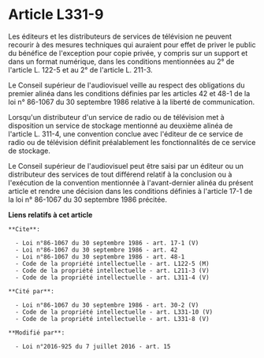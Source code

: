# Article L331-9

Les éditeurs et les distributeurs de services de télévision ne peuvent recourir à des mesures techniques qui auraient pour
effet de priver le public du bénéfice de l'exception pour copie privée, y compris sur un support et dans un format numérique,
dans les conditions mentionnées au 2° de l'article L. 122-5 et au 2° de l'article L. 211-3. 

Le Conseil supérieur de l'audiovisuel veille au respect des obligations du premier alinéa dans les conditions définies par
les articles 42 et 48-1 de la loi n° 86-1067 du 30 septembre 1986 relative à la liberté de communication. 

Lorsqu'un distributeur d'un service de radio ou de télévision met à disposition un service de stockage mentionné au deuxième
alinéa de l'article L. 311-4, une convention conclue avec l'éditeur de ce service de radio ou de télévision définit
préalablement les fonctionnalités de ce service de stockage. 

Le Conseil supérieur de l'audiovisuel peut être saisi par un éditeur ou un distributeur des services de tout différend
relatif à la conclusion ou à l'exécution de la convention mentionnée à l'avant-dernier alinéa du présent article et rendre
une décision dans les conditions définies à l'article 17-1 de la loi n° 86-1067 du 30 septembre 1986 précitée.

**Liens relatifs à cet article**

	**Cite**:

	  - Loi n°86-1067 du 30 septembre 1986 - art. 17-1 (V)
	  - Loi n°86-1067 du 30 septembre 1986 - art. 42
	  - Loi n°86-1067 du 30 septembre 1986 - art. 48-1
	  - Code de la propriété intellectuelle - art. L122-5 (M)
	  - Code de la propriété intellectuelle - art. L211-3 (V)
	  - Code de la propriété intellectuelle - art. L311-4 (V)

	**Cité par**:

	  - Loi n°86-1067 du 30 septembre 1986 - art. 30-2 (V)
	  - Code de la propriété intellectuelle - art. L331-10 (V)
	  - Code de la propriété intellectuelle - art. L331-8 (V)

	**Modifié par**:

	  - Loi n°2016-925 du 7 juillet 2016 - art. 15
